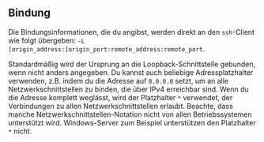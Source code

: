 ## Bindung

Die Bindungsinformationen, die du angibst, werden direkt an den `ssh`-Client wie folgt übergeben: `-L [origin_address:]origin_port:remote_address:remote_port`.

Standardmäßig wird der Ursprung an die Loopback-Schnittstelle gebunden, wenn nicht anders angegeben. Du kannst auch beliebige Adressplatzhalter verwenden, z.B. indem du die Adresse auf `0.0.0.0` setzt, um an alle Netzwerkschnittstellen zu binden, die über IPv4 erreichbar sind. Wenn du die Adresse komplett weglässt, wird der Platzhalter `*` verwendet, der Verbindungen zu allen Netzwerkschnittstellen erlaubt. Beachte, dass manche Netzwerkschnittstellen-Notation nicht von allen Betriebssystemen unterstützt wird. Windows-Server zum Beispiel unterstützen den Platzhalter `*` nicht.
